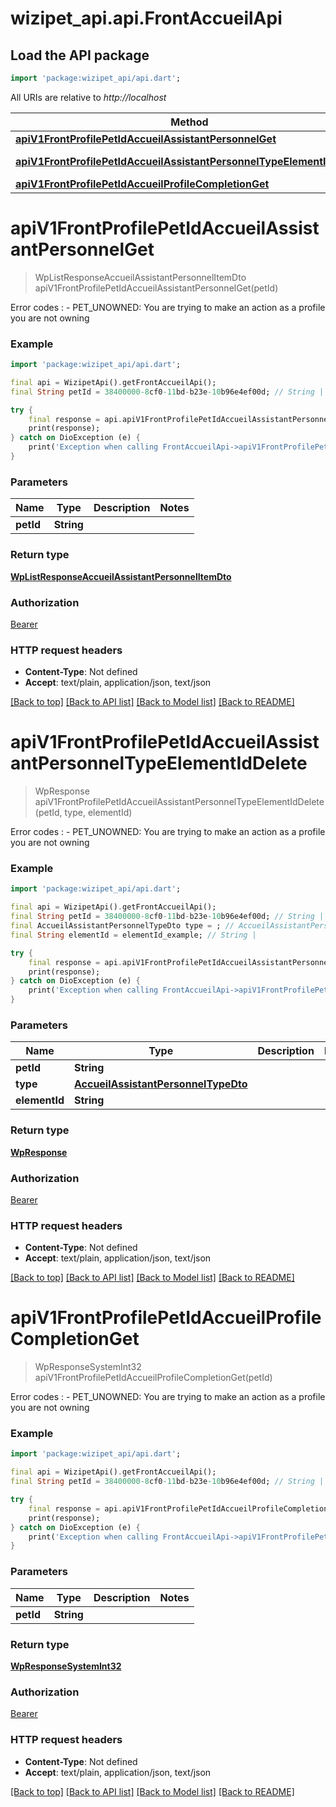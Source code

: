 # wizipet_api.api.FrontAccueilApi

## Load the API package
```dart
import 'package:wizipet_api/api.dart';
```

All URIs are relative to *http://localhost*

Method | HTTP request | Description
------------- | ------------- | -------------
[**apiV1FrontProfilePetIdAccueilAssistantPersonnelGet**](FrontAccueilApi.md#apiv1frontprofilepetidaccueilassistantpersonnelget) | **GET** /api/v1/front/profile/{pet_id}/accueil/assistant_personnel | 
[**apiV1FrontProfilePetIdAccueilAssistantPersonnelTypeElementIdDelete**](FrontAccueilApi.md#apiv1frontprofilepetidaccueilassistantpersonneltypeelementiddelete) | **DELETE** /api/v1/front/profile/{pet_id}/accueil/assistant_personnel/{type}/{element_id} | 
[**apiV1FrontProfilePetIdAccueilProfileCompletionGet**](FrontAccueilApi.md#apiv1frontprofilepetidaccueilprofilecompletionget) | **GET** /api/v1/front/profile/{pet_id}/accueil/profile_completion | 


# **apiV1FrontProfilePetIdAccueilAssistantPersonnelGet**
> WpListResponseAccueilAssistantPersonnelItemDto apiV1FrontProfilePetIdAccueilAssistantPersonnelGet(petId)



Error codes :    - PET_UNOWNED: You are trying to make an action as a profile you are not owning

### Example
```dart
import 'package:wizipet_api/api.dart';

final api = WizipetApi().getFrontAccueilApi();
final String petId = 38400000-8cf0-11bd-b23e-10b96e4ef00d; // String | 

try {
    final response = api.apiV1FrontProfilePetIdAccueilAssistantPersonnelGet(petId);
    print(response);
} catch on DioException (e) {
    print('Exception when calling FrontAccueilApi->apiV1FrontProfilePetIdAccueilAssistantPersonnelGet: $e\n');
}
```

### Parameters

Name | Type | Description  | Notes
------------- | ------------- | ------------- | -------------
 **petId** | **String**|  | 

### Return type

[**WpListResponseAccueilAssistantPersonnelItemDto**](WpListResponseAccueilAssistantPersonnelItemDto.md)

### Authorization

[Bearer](../README.md#Bearer)

### HTTP request headers

 - **Content-Type**: Not defined
 - **Accept**: text/plain, application/json, text/json

[[Back to top]](#) [[Back to API list]](../README.md#documentation-for-api-endpoints) [[Back to Model list]](../README.md#documentation-for-models) [[Back to README]](../README.md)

# **apiV1FrontProfilePetIdAccueilAssistantPersonnelTypeElementIdDelete**
> WpResponse apiV1FrontProfilePetIdAccueilAssistantPersonnelTypeElementIdDelete(petId, type, elementId)



Error codes :    - PET_UNOWNED: You are trying to make an action as a profile you are not owning

### Example
```dart
import 'package:wizipet_api/api.dart';

final api = WizipetApi().getFrontAccueilApi();
final String petId = 38400000-8cf0-11bd-b23e-10b96e4ef00d; // String | 
final AccueilAssistantPersonnelTypeDto type = ; // AccueilAssistantPersonnelTypeDto | 
final String elementId = elementId_example; // String | 

try {
    final response = api.apiV1FrontProfilePetIdAccueilAssistantPersonnelTypeElementIdDelete(petId, type, elementId);
    print(response);
} catch on DioException (e) {
    print('Exception when calling FrontAccueilApi->apiV1FrontProfilePetIdAccueilAssistantPersonnelTypeElementIdDelete: $e\n');
}
```

### Parameters

Name | Type | Description  | Notes
------------- | ------------- | ------------- | -------------
 **petId** | **String**|  | 
 **type** | [**AccueilAssistantPersonnelTypeDto**](.md)|  | 
 **elementId** | **String**|  | 

### Return type

[**WpResponse**](WpResponse.md)

### Authorization

[Bearer](../README.md#Bearer)

### HTTP request headers

 - **Content-Type**: Not defined
 - **Accept**: text/plain, application/json, text/json

[[Back to top]](#) [[Back to API list]](../README.md#documentation-for-api-endpoints) [[Back to Model list]](../README.md#documentation-for-models) [[Back to README]](../README.md)

# **apiV1FrontProfilePetIdAccueilProfileCompletionGet**
> WpResponseSystemInt32 apiV1FrontProfilePetIdAccueilProfileCompletionGet(petId)



Error codes :    - PET_UNOWNED: You are trying to make an action as a profile you are not owning

### Example
```dart
import 'package:wizipet_api/api.dart';

final api = WizipetApi().getFrontAccueilApi();
final String petId = 38400000-8cf0-11bd-b23e-10b96e4ef00d; // String | 

try {
    final response = api.apiV1FrontProfilePetIdAccueilProfileCompletionGet(petId);
    print(response);
} catch on DioException (e) {
    print('Exception when calling FrontAccueilApi->apiV1FrontProfilePetIdAccueilProfileCompletionGet: $e\n');
}
```

### Parameters

Name | Type | Description  | Notes
------------- | ------------- | ------------- | -------------
 **petId** | **String**|  | 

### Return type

[**WpResponseSystemInt32**](WpResponseSystemInt32.md)

### Authorization

[Bearer](../README.md#Bearer)

### HTTP request headers

 - **Content-Type**: Not defined
 - **Accept**: text/plain, application/json, text/json

[[Back to top]](#) [[Back to API list]](../README.md#documentation-for-api-endpoints) [[Back to Model list]](../README.md#documentation-for-models) [[Back to README]](../README.md)

